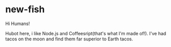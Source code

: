 # new-fish

Hi Humans!

Hubot here, i like Node.js and Coffeesript(that's what I'm made of!).
I've had tacos on the moon and find them far superior to Earth tacos.



